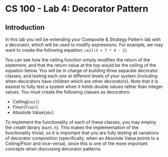 # CS 100 - Lab 4: Decorator Pattern

## Introduction
In this lab you will be extending your Composite & Strategy Pattern lab with a decorator, which will be used to modify expressions. For example, we may want to create the following equation:
`ceil(3 + 7 * 4 - 2)`

You can see how the ceiling function simply modifies the return of the statement, and that the return value at the top would be the ceiling of the equation below. You will be in charge of building three separate decorator classes, and testing each one at different levels of your system (including when decorators have children which are other decorators). Note that it is easiest to fully test a system when it holds double values rather than integer values. You must create the following classes as decorators:
* Ceiling(`ceil`)
* Floor(`floor`)
* Absolute Value(`abs`)

To implement the functionality of each of these classes, you may employ the cmath library (`math.h`). This makes the implementation of the functionality trivial, so it is important that you are fully testing all variations of decorator composition (specifically, when an Absolute Value points to a Ceiling/Floor and vice-versa), since this is one of the more important concepts when discussing decorator patterns.
